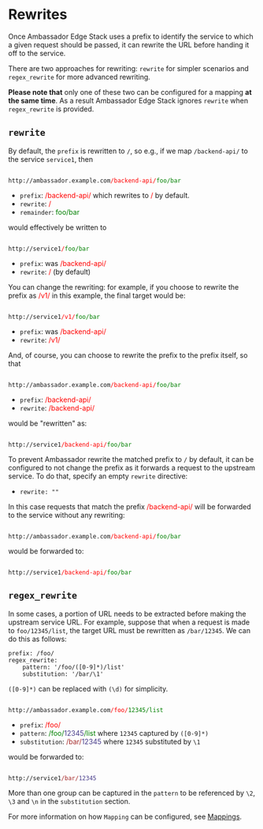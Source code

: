 # Rewrites

Once Ambassador Edge Stack uses a prefix to identify the service to which a given request should be passed, it can rewrite the URL before handing it off to the service. 

There are two approaches for rewriting: `rewrite` for simpler scenarios and `regex_rewrite` for more advanced rewriting.

**Please note that** only one of these two can be configured for a mapping **at the same time**. As a result Ambassador Edge Stack ignores `rewrite` when `regex_rewrite` is provided.

## `rewrite`

By default, the `prefix` is rewritten to `/`, so e.g., if we map `/backend-api/` to the service `service1`, then

<code>
http://ambassador.example.com<span style="color:red">/backend-api/</span><span style="color:green">foo/bar</span>
</code>

* ```prefix```: <span style="color:red">/backend-api/</span> which rewrites to <span style="color:red">/</span> by default.
* ```rewrite```: <span style="color:red">/</span>
* ```remainder```: <span style="color:green">foo/bar</span>


would effectively be written to

<code>
http://service1<span style="color:red">/</span><span style="color:green">foo/bar</span>
</code>

* ```prefix```: was <span style="color:red">/backend-api/</span>
* ```rewrite```: <span style="color:red">/</span> (by default)

You can change the rewriting: for example, if you choose to rewrite the prefix as <span style="color:red">/v1/</span> in this example, the final target would be:


<code>
http://service1<span style="color:red">/v1/</span><span style="color:green">foo/bar</span>
</code>

* ```prefix```: was <span style="color:red">/backend-api/</span> 
* ```rewrite```: <span style="color:red">/v1/</span>

And, of course, you can choose to rewrite the prefix to the prefix itself, so that

<code>
http://ambassador.example.com<span style="color:red">/backend-api/</span><span style="color:green">foo/bar</span>
</code>

* ```prefix```: <span style="color:red">/backend-api/</span>
* ```rewrite```: <span style="color:red">/backend-api/</span>

would be "rewritten" as:

<code>
http://service1<span style="color:red">/backend-api/</span><span style="color:green">foo/bar</span>
</code>

To prevent Ambassador rewrite the matched prefix to `/` by default, it can be configured to not change the prefix as it forwards a request to the upstream service. To do that, specify an empty `rewrite` directive:

- `rewrite: ""`

In this case requests that match the prefix <span style="color:red">/backend-api/</span> will be forwarded to the service without any rewriting:

<code>
http://ambassador.example.com<span style="color:red">/backend-api/</span><span style="color:green">foo/bar</span>
</code>

would be forwarded to:

<code>
http://service1<span style="color:red">/backend-api/</span><span style="color:green">foo/bar</span>
</code>

## `regex_rewrite`

In some cases, a portion of URL needs to be extracted before making the upstream service URL. For example, suppose that when a request is made to `foo/12345/list`, the target URL must be rewritten as `/bar/12345`. We can do this as follows:

```shell
prefix: /foo/
regex_rewrite:
    pattern: '/foo/([0-9]*)/list'
    substitution: '/bar/\1'
```
`([0-9]*)` can be replaced with `(\d)` for simplicity.

<code>
http://ambassador.example.com<span style="color:red">/foo/</span><span style="color:green">12345/list</span>
</code>

* ```prefix```: <span style="color:red">/foo/</span>
* ```pattern```: <span style="color:green">/foo/<span style="color:DarkSlateBlue">12345</span>/list</span> where `12345` captured by `([0-9]*)`
* ```substitution```:  <span style="color:brown">/bar/</span><span style="color:DarkSlateBlue">12345</span> where `12345` substituted by `\1`

would be forwarded to:

<code>
http://service1<span style="color:brown">/bar/</span><span style="color:DarkSlateBlue">12345</span>
</code>

More than one group can be captured in the `pattern` to be referenced by `\2`, `\3` and `\n` in the `substitution` section.

For more information on how `Mapping` can be configured, see [Mappings](../mappings).
